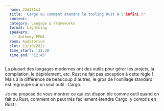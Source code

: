 ```yaml
---
  name: 22d1t1s3
  title: 'Cargo ou comment étendre le tooling Rust à l'infini !'
  content:
  category: Langage & Frameworks
  format: Lightning
  speakers: 
    - Anthony PENA
  room: Auditorium
  slot: 13/10/2022
  time_start: '12:30'
  time_end: '12:45'
---
```

La plupart des langages modernes ont des outils pour gérer les projets, la compilation, le déploiement, etc. Rust ne fait pas exception à cette règle ! Mais à la différence de beaucoup d'autres, le gros de l'outillage standard est regroupé sur un seul outil : Cargo.

Je me propose de vous montrer ce qui est disponible comme outil quand on fait du Rust, comment on peut très facilement étendre Cargo, y compris en Rust !
